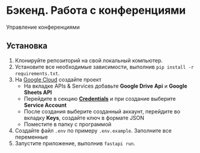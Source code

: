 # Бэкенд. Работа с конференциями

Управление конференциями

## Установка

1. Клонируйте репозиторий на свой локальный компьютер.
2. Установите все необходимые зависимости, выполнив `pip install -r requirements.txt`.
3.  На [Google Cloud](https://console.cloud.google.com/apis) создайте проект
    + На вкладке APIs & Services добавьте **Google Drive Api** и  **Google Sheets API**
    + Перейдите в секцию **[Credentials](https://console.cloud.google.com/apis/credentials)** и при создание выберите **Service Account**
    + После создания выберите созданный аккаунт, перейдите во вкладку **Keys**, создайте ключ в формате JSON
    + Поместите в папку с программой
4. Создайте файл `.env` по примеру `.env.example`. Заполните все переменные
5. Запустите приложение, выполнив `fastapi run`.